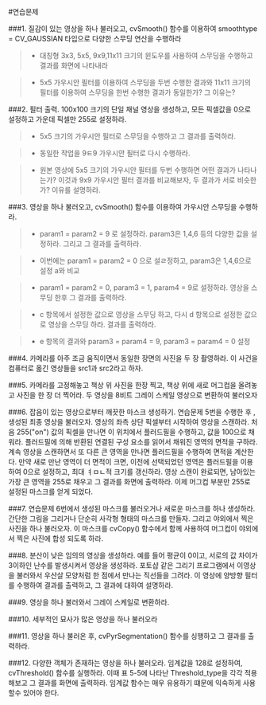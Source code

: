 #연습문제

###1. 질감이 있는 영상을 하나 불러오고, cvSmooth() 함수를 이용하여 smoothtype = CV_GAUSSIAN 타입으로 다양한 스무딩 연산을 수행하라

>+ 대칭형 3x3, 5x5, 9x9,11x11 크기의 윈도우를 사용하여 스무딩을 수행하고 결과를 화면에 나타내라
  
>+ 5x5 가우시안 필터를 이용하여 스무딩을 두번 수행한 결과와 11x11 크기의 필터를 이용하여 스무딩을 한번 수행한 결과가 동일한가? 그 이유는?
  
###2. 필터 출력. 100x100 크기의 단일 채널 영상을 생성하고, 모든 픽셀값을 0으로 설정하고 가운데 픽셀만 255로 설정하라.

>+ 5x5 크기의 가우시안 필터로 스무딩을 수행하고 그 결과를 출력하라.

>+ 동일한 작업을 9ㅌ9 가우시안 필터로 다시 수행하라.

>+ 원본 영상에 5x5 크기의 가우시안 필터를 두번 수행하면 어떤 결과가 나타나는가? 이것과 9x9 가우시안 필터 결과를 비교해보자, 두 결과가 서로 비슷한가? 이유를 설명하라.
  
###3. 영상을 하나 불러오고, cvSmooth() 함수를 이용하여 가우시안 스무딩을 수행하라.

>+ param1 = param2 = 9 로 설정하라. param3은 1,4,6 등의 다양한 값을 설정하라. 그리고 그 결과를 출력하라.

>+ 이번에는 param1 = param2 = 0 으로 설ㄹ정하고, param3은 1,4,6으로 설정 a와 비교

>+  param1 = param2 = 0, param3 = 1, param4 = 9로 설정하라. 영상을 스무딩 한후 그 결과를 출력하라.

>+ c 항목에서 설정한 값으로 영상을 스무딩 하고, 다시 d 항목으로 설정한 값으로 영상을 스무딩 하라. 결과를 출력하라.

>+ e 항목의 결과와 param3 = param4 = 9, param3 = param4 = 0 설정

###4. 카메라를 아주 조금 움직이면서 동일한 장면의 사진을 두 장 촬영하라. 이 사건을 컴퓨터로 옮긴 영상들을 src1과 src2라고 하자.


###5. 카메라를 고정해놓고 책상 위 사진을 한장 찍고, 책상 위에 새로 머그컵을 올려놓고 사진을 한 장 더 찍어라. 두 영상을 8비트 그레이 스케일 영상으로 변환하여 불러오자

###6. 잡음이 있는 영상으로부터 깨끗한 마스크 생성하기. 연습문제 5번을 수행한 후 , 생성된 최종 영상을 불러오자. 영상의 좌측 상단 픽셀부터 시작하여 영상을 스캔하라. 처음 255("on")  값의 픽셀을 만나면 이 위치에서 플러드필을 수행하고, 값을 100으로 채워라. 플러드필에 의해 반환된 연결된 구성 요소를 읽어서 채워진 영역의 면적을 구하라. 계속 영상을 스캔하면서 또 다른 큰 영역을 만나면 플러드필을 수행하여 면적을 계산한다. 만약 새로 만난 영역이 더 면적이 크면, 이전에 선택되었던 영역은 플러드필을 이용하여 0으로 설정하고, 최대 ㅕㅁㄴ적 크기를 갱신하라. 영상 스캔이 완료되면, 남아있는 가장 큰 영역을 255로 채우고 그 결과를 화면에 출력하라. 이제 머그컵 부분만 255로 설정된 마스크를 얻게 되었다.

###7. 연습문제 6번에서 생성된 마스크를 불러오거나 새로운 마스크를 하나 생성하라. 간단한 그림을 그리거나 단순히 사각형 형태의 마스크를 만들자. 그리고 야외에서 찍은 사진을 하나 불러오자. 이 마스크를 cvCopy() 함수에서 함께 사용하여 머그컵이 야외에서 찍은 사진에 합성 되도록 하라.

###8. 분산이 낮은 임의의 영상을 생성하라. 예를 들어 평균이 0이고, 서로의 값 차이가 3이하인 난수를 발생시켜서 영상을 생성하라. 포토샵 같은 그리기 프로그램에서 이영상을 불러와서 우산살 모양처럼 한 점에서 만나는 직선들을 그려라. 이 영상에 양방향 필터를 수행하여 결과를 출력하고, 그 결과에 대하여 설명하라.

###9. 영상을 하나 불러와서 그레이 스케일로 변환하라.

###10. 세부적인 묘사가 많은 영상을 하나 불러오라

###11. 영상을 하나 불러온 후, cvPyrSegmentation() 함수를 싱행하고 그 결과를 출력하라.

###12. 다양한 객체가 존재하는 영상을 하나 불러오라. 임계값을 128로 설정하여, cvThreshold() 함수를 실행하라. 이때 표 5-5에 나타난 Threshold_type을 각각 적용해보고 그 결과를 화면에 출력하라. 임계값 함수는 매우 유용하기 떄문에 익숙하게 사용할수 있어야 한다.
